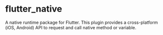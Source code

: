 # flutter_native
 A native runtime package for Flutter. This plugin provides a cross-platform (iOS, Android) API to request and call native method or variable.
